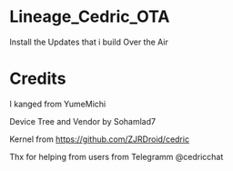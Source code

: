 # Lineage_Cedric_OTA

Install the Updates that i build Over the Air

# Credits

I kanged from YumeMichi

Device Tree and Vendor by Sohamlad7

Kernel from https://github.com/ZJRDroid/cedric

Thx for helping from users from Telegramm @cedricchat

